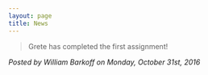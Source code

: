 ```yaml
---
layout: page
title: News
---
```


> Grete has completed the first assignment!

*Posted by William Barkoff on Monday, October 31st, 2016*